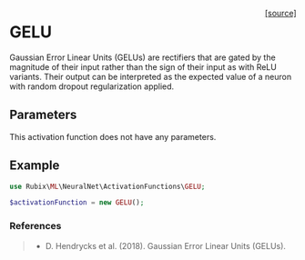 <span style="float:right;"><a href="https://github.com/RubixML/Extras/blob/master/src/NeuralNet/ActivationFunctions/GELU.php">[source]</a></span>

# GELU
Gaussian Error Linear Units (GELUs) are rectifiers that are gated by the magnitude of their input rather than the sign of their input as with ReLU variants. Their output can be interpreted as the expected value of a neuron with random dropout regularization applied.

## Parameters
This activation function does not have any parameters.

## Example
```php
use Rubix\ML\NeuralNet\ActivationFunctions\GELU;

$activationFunction = new GELU();
```

### References
>- D. Hendrycks et al. (2018). Gaussian Error Linear Units (GELUs).
